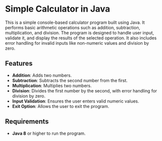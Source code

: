 # Simple Calculator in Java

This is a simple console-based calculator program built using Java. It performs basic arithmetic operations such as addition, subtraction, multiplication, and division. The program is designed to handle user input, validate it, and display the results of the selected operation. It also includes error handling for invalid inputs like non-numeric values and division by zero.

## Features
- **Addition**: Adds two numbers.
- **Subtraction**: Subtracts the second number from the first.
- **Multiplication**: Multiplies two numbers.
- **Division**: Divides the first number by the second, with error handling for division by zero.
- **Input Validation**: Ensures the user enters valid numeric values.
- **Exit Option**: Allows the user to exit the program.

## Requirements
- **Java 8** or higher to run the program.